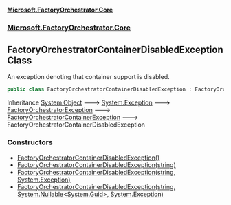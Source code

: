 #### [Microsoft.FactoryOrchestrator.Core](./Microsoft-FactoryOrchestrator-Core.md 'Microsoft.FactoryOrchestrator.Core')
### [Microsoft.FactoryOrchestrator.Core](./Microsoft-FactoryOrchestrator-Core.md 'Microsoft.FactoryOrchestrator.Core')
## FactoryOrchestratorContainerDisabledException Class
An exception denoting that container support is disabled.  
```csharp
public class FactoryOrchestratorContainerDisabledException : FactoryOrchestratorContainerException
```
Inheritance [System.Object](https://docs.microsoft.com/en-us/dotnet/api/System.Object 'System.Object') &#129106; [System.Exception](https://docs.microsoft.com/en-us/dotnet/api/System.Exception 'System.Exception') &#129106; [FactoryOrchestratorException](./Microsoft-FactoryOrchestrator-Core-FactoryOrchestratorException.md 'Microsoft.FactoryOrchestrator.Core.FactoryOrchestratorException') &#129106; [FactoryOrchestratorContainerException](./Microsoft-FactoryOrchestrator-Core-FactoryOrchestratorContainerException.md 'Microsoft.FactoryOrchestrator.Core.FactoryOrchestratorContainerException') &#129106; FactoryOrchestratorContainerDisabledException  
### Constructors
- [FactoryOrchestratorContainerDisabledException()](./Microsoft-FactoryOrchestrator-Core-FactoryOrchestratorContainerDisabledException-FactoryOrchestratorContainerDisabledException().md 'Microsoft.FactoryOrchestrator.Core.FactoryOrchestratorContainerDisabledException.FactoryOrchestratorContainerDisabledException()')
- [FactoryOrchestratorContainerDisabledException(string)](./Microsoft-FactoryOrchestrator-Core-FactoryOrchestratorContainerDisabledException-FactoryOrchestratorContainerDisabledException(string).md 'Microsoft.FactoryOrchestrator.Core.FactoryOrchestratorContainerDisabledException.FactoryOrchestratorContainerDisabledException(string)')
- [FactoryOrchestratorContainerDisabledException(string, System.Exception)](./Microsoft-FactoryOrchestrator-Core-FactoryOrchestratorContainerDisabledException-FactoryOrchestratorContainerDisabledException(string_System-Exception).md 'Microsoft.FactoryOrchestrator.Core.FactoryOrchestratorContainerDisabledException.FactoryOrchestratorContainerDisabledException(string, System.Exception)')
- [FactoryOrchestratorContainerDisabledException(string, System.Nullable&lt;System.Guid&gt;, System.Exception)](./Microsoft-FactoryOrchestrator-Core-FactoryOrchestratorContainerDisabledException-FactoryOrchestratorContainerDisabledException(string_System-Nullable-System-Guid-_System-Exception).md 'Microsoft.FactoryOrchestrator.Core.FactoryOrchestratorContainerDisabledException.FactoryOrchestratorContainerDisabledException(string, System.Nullable&lt;System.Guid&gt;, System.Exception)')

